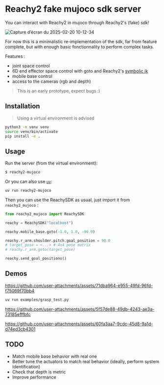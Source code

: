 # Reachy2 fake mujoco sdk server

You can interact with Reachy2 in mujoco through Reachy2's (fake) sdk!

![Capture d’écran du 2025-02-20 10-12-34](https://github.com/user-attachments/assets/d363d60a-0881-483e-8240-3dab9250eee8)


For now this is a minimalistic re-implementation of the sdk, far from feature complete, but with enough basic fonctionnality to perform complex tasks.

Features :
- joint space control
- 6D end effector space control with goto and Reachy2's [symbolic ik](https://github.com/pollen-robotics/reachy2_symbolic_ik)
- mobile base control
- access to the cameras (rgb and depth)

> This is an early prototype, expect bugs :)

## Installation

> Using a virtual environment is advised

```bash
python3 -m venv venv
source venv/bin/activate
pip install -e .
```

## Usage

Run the server (from the virtual environment):

```bash
$ reachy2-mujoco
```

Or you can also use [`uv`](https://docs.astral.sh/uv/getting-started/installation/):

```bash
uv run reachy2-mujoco
```

Then you can use the ReachySDK as usual, just import it from `reachy2_mujoco` :

```python
from reachy2_mujoco import ReachySDK

reachy = ReachySDK("localhost")

reachy.mobile_base.goto(-1.0, 1.0, -90.0)

reachy.r_arm.shoulder.pitch.goal_position = 90.0
# target_pose = <...> # 4x4 pose matrix
# reachy.r_arm.goto(target_pose)

reachy.send_goal_positions()
```

## Demos



https://github.com/user-attachments/assets/71dba964-e955-49fd-96fd-f75069f70bb4

```bash
uv run examples/grasp_test.py
```

https://github.com/user-attachments/assets/5f57de88-49db-4243-ae3a-73185efffbfc

https://github.com/user-attachments/assets/60fa3aa7-9cdc-45d8-9a1d-d74ed3cb4301



## TODO
- Match mobile base behavior with real one
- Better tune the actuators to match real behavior (ideally, perform system identification)
- Check that depth is metric
- Improve performance
